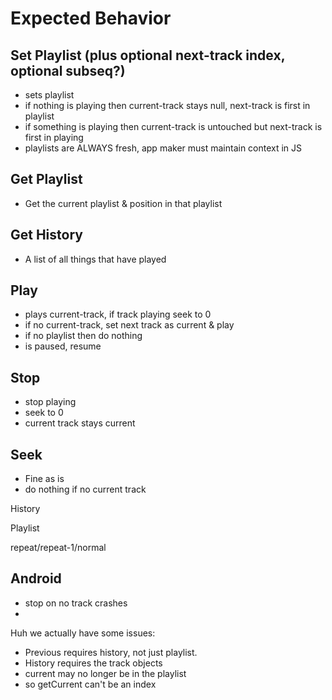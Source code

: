 # Expected Behavior

## Set Playlist (plus optional next-track index, optional subseq?)
- sets playlist
- if nothing is playing then current-track stays null, next-track is first in playlist
- if something is playing then current-track is untouched but next-track is first in playing
- playlists are ALWAYS fresh, app maker must maintain context in JS

## Get Playlist
- Get the current playlist & position in that playlist

## Get History
- A list of all things that have played

## Play
- plays current-track, if track playing seek to 0
- if no current-track, set next track as current & play
- if no playlist then do nothing
- is paused, resume

## Stop
- stop playing
- seek to 0
- current track stays current

## Seek
- Fine as is
- do nothing if no current track


History

Playlist

repeat/repeat-1/normal

## Android

- stop on no track crashes
-

Huh we actually have some issues:

- Previous requires history, not just playlist.
 - History requires the track objects
 - current may no longer be in the playlist
 - so getCurrent can't be an index

